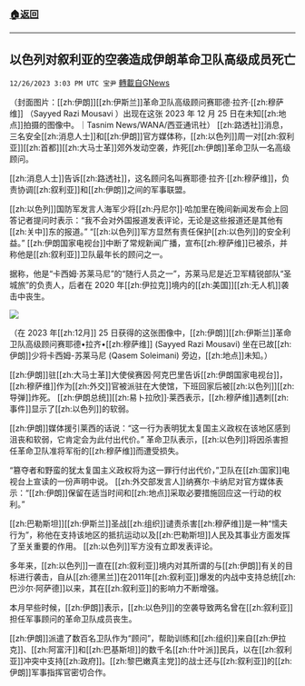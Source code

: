 ###  [:house:返回](README.md)
---


## 以色列对叙利亚的空袭造成伊朗革命卫队高级成员死亡
`12/26/2023 3:03 PM UTC 宝尹` [轉載自GNews](https://gnews.org/articles/2153557)

（封面图片：[[zh:伊朗]][[zh:伊斯兰]]革命卫队高级顾问赛耶德·拉齐·[[zh:穆萨维]] （Sayyed Razi Mousavi ）出现在这张 2023 年 12 月 25 日在未知[[zh:地点]]拍摄的图像中。｜Tasnim News/WANA/西亚通讯社）
[[zh:路透社]]消息，三名安全[[zh:消息人士]]和[[zh:伊朗]]官方媒体称，[[zh:以色列]]周一对[[zh:叙利亚]][[zh:首都]][[zh:大马士革]]郊外发动空袭，炸死[[zh:伊朗]]革命卫队一名高级顾问。

[[zh:消息人士]]告诉[[zh:路透社]]，这名顾问名叫赛耶德·拉齐·[[zh:穆萨维]]，负责协调[[zh:叙利亚]]和[[zh:伊朗]]之间的军事联盟。

[[zh:以色列]]国防军发言人海军少将[[zh:丹尼尔]]·哈加里在晚间新闻发布会上回答记者提问时表示：“我不会对外国报道发表评论，无论是这些报道还是其他有[[zh:关中]]东的报道。” “[[zh:以色列]]军方显然有责任保护[[zh:以色列]]的安全利益。”
[[zh:伊朗国家电视台]]中断了常规新闻广播，宣布[[zh:穆萨维]]已被杀，并称他是[[zh:叙利亚]]卫队最年长的顾问之一。

据称，他是“卡西姆·苏莱马尼”的“随行人员之一”，苏莱马尼是近卫军精锐部队“圣城旅”的负责人，后者在 2020 年[[zh:伊拉克]]境内的[[zh:美国]][[zh:无人机]]袭击中丧生。

![](https://i.imgur.com/UMLhFrJ.jpg)

（在 2023 年[[zh:12月]] 25 日获得的这张图像中，[[zh:伊朗]][[zh:伊斯兰]]革命卫队高级顾问赛耶德•拉齐•[[zh:穆萨维]] (Sayyed Razi Mousavi) 坐在已故[[zh:伊朗]]少将卡西姆-苏莱马尼 (Qasem Soleimani) 旁边，[[zh:地点]]未知。）

[[zh:伊朗]]驻[[zh:大马士革]]大使侯赛因·阿克巴里告诉[[zh:伊朗国家电视台]]，[[zh:穆萨维]]作为[[zh:外交]]官被派驻在大使馆，下班回家后被[[zh:以色列]][[zh:导弹]]炸死。
[[zh:伊朗总统]][[zh:易卜拉欣]]·莱西表示，[[zh:穆萨维]]遇刺[[zh:事件]]显示了[[zh:以色列]]的软弱。

[[zh:伊朗]]媒体援引莱西的话说：“这一行为表明犹太复国主义政权在该地区感到沮丧和软弱，它肯定会为此付出代价。”
革命卫队表示，[[zh:以色列]]将因杀害担任革命卫队准将军衔的[[zh:穆萨维]]而遭受损失。

“篡夺者和野蛮的犹太复国主义政权将为这一罪行付出代价，”卫队在[[zh:国家]]电视台上宣读的一份声明中说。
[[zh:外交部发言人]]纳赛尔·卡纳尼对官方媒体表示：“[[zh:伊朗]]保留在适当时间和[[zh:地点]]采取必要措施回应这一行动的权利。”

[[zh:巴勒斯坦]][[zh:伊斯兰]]圣战[[zh:组织]]谴责杀害[[zh:穆萨维]]是一种“懦夫行为”，称他在支持该地区的抵抗运动以及[[zh:巴勒斯坦]]人民及其事业方面发挥了至关重要的作用。
[[zh:以色列]]军方没有立即发表评论。

多年来，[[zh:以色列]]一直在[[zh:叙利亚]]境内对其所谓的与[[zh:伊朗]]有关的目标进行袭击，自从[[zh:德黑兰]]在2011年[[zh:叙利亚]]爆发的内战中支持总统[[zh:巴沙尔·阿萨德]]以来，其在[[zh:叙利亚]]的影响力不断增强。

本月早些时候，[[zh:伊朗]]表示，[[zh:以色列]]的空袭导致两名曾在[[zh:叙利亚]]担任军事顾问的革命卫队成员丧生。

[[zh:伊朗]]派遣了数百名卫队作为“顾问”，帮助训练和[[zh:组织]]来自[[zh:伊拉克]]、[[zh:阿富汗]]和[[zh:巴基斯坦]]的数千名[[zh:什叶派]]民兵，以在[[zh:叙利亚]]冲突中支持[[zh:政府]]。[[zh:黎巴嫩真主党]]的战士还与[[zh:叙利亚]]的[[zh:伊朗]]军事指挥官密切合作。


